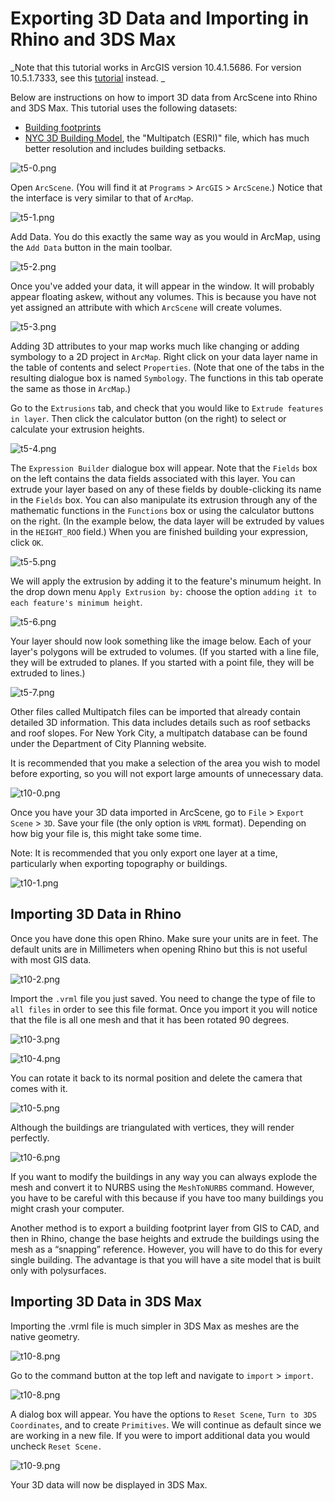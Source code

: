# Exporting 3D Data and Importing in Rhino and 3DS Max

_Note that this tutorial works in ArcGIS version 10.4.1.5686. For version 10.5.1.7333, see this [tutorial](https://github.com/CenterForSpatialResearch/gis_tutorials/blob/master/26_Exporting_3D_data_from_ArcGIS_to_Rhino.md) instead. _

Below are instructions on how to import 3D data from ArcScene into Rhino and 3DS Max. This tutorial uses the following datasets:
* [Building footprints](https://data.cityofnewyork.us/Housing-Development/Building-Footprints/nqwf-w8eh)
* [NYC 3D Building Model](http://www1.nyc.gov/site/doitt/initiatives/3d-building.page), the "Multipatch (ESRI)" file, which has much better resolution and includes building setbacks.

![t5-0.png](https://github.com/jai2125/gis_tutorials/blob/master/Images/Tutorial_05/t5-0.png)

Open `ArcScene`. (You will find it at `Programs` > `ArcGIS` > `ArcScene`.) Notice that the interface is very similar to that of `ArcMap`.

![t5-1.png](https://github.com/jai2125/gis_tutorials/blob/master/Images/Tutorial_05/t5-1.png)

Add Data. You do this exactly the same way as you would in ArcMap, using the `Add Data` button in the main toolbar.

![t5-2.png](https://github.com/jai2125/gis_tutorials/blob/master/Images/Tutorial_05/t5-2.png)

Once you've added your data, it will appear in the window. It will probably appear floating askew, without any volumes. This is because you have not yet assigned an attribute with which `ArcScene` will create volumes.

![t5-3.png](https://github.com/jai2125/gis_tutorials/blob/master/Images/Tutorial_05/t5-3.png)

Adding 3D attributes to your map works much like changing or adding symbology to a 2D project in `ArcMap`. Right click on your data layer name in the table of contents and select `Properties`. (Note that one of the tabs in the resulting dialogue box is named `Symbology`. The functions in this tab operate the same as those in `ArcMap`.)

Go to the `Extrusions` tab, and check that you would like to `Extrude features in layer`. Then click the calculator button (on the right) to select or calculate your extrusion heights.

![t5-4.png](https://github.com/jai2125/gis_tutorials/blob/master/Images/Tutorial_05/t5-4.png)

The `Expression Builder` dialogue box will appear. Note that the `Fields` box on the left contains the data fields associated with this layer. You can extrude your layer based on any of these fields by double-clicking its name in the `Fields` box. You can also manipulate its extrusion through any of the mathematic functions in the `Functions` box or using the calculator buttons on the right. (In the example below, the data layer will be extruded by values in the `HEIGHT_ROO` field.) When you are finished building your expression, click `OK`.

![t5-5.png](https://github.com/jai2125/gis_tutorials/blob/master/Images/Tutorial_05/t5-5.png)

We will apply the extrusion by adding it to the feature's minumum height. In the drop down menu `Apply Extrusion by:` choose the option `adding it to each feature's minimum height`.

![t5-6.png](https://github.com/jai2125/gis_tutorials/blob/master/Images/Tutorial_05/t5-6.png)

Your layer should now look something like the image below. Each of your layer's polygons will be extruded to volumes. (If you started with a line file, they will be extruded to planes. If you started with a point file, they will be extruded to lines.)

![t5-7.png](https://github.com/jai2125/gis_tutorials/blob/master/Images/Tutorial_05/t5-7.png)

Other files called Multipatch files can be imported that already contain detailed 3D information. This data includes details such as roof setbacks and roof slopes. For New York City, a multipatch database can be found under the Department of City Planning website.

It is recommended that you make a selection of the area you wish to model before exporting, so you will not export large amounts of unnecessary data.

![t10-0.png](https://github.com/jai2125/gis_tutorials/blob/master/Images/Tutorial_10/t10-0.png)

Once you have your 3D data imported in ArcScene, go to `File` > `Export Scene` > `3D`. Save your file (the only option is `VRML` format). Depending on how big your file is, this might take some time.

Note: It is recommended that you only export one layer at a time, particularly when exporting topography or buildings.

![t10-1.png](https://github.com/jai2125/gis_tutorials/blob/master/Images/Tutorial_10/t10-1.png)

## Importing 3D Data in Rhino

Once you have done this open Rhino. Make sure your units are in feet. The default units are in Millimeters when opening Rhino but this is not useful with most GIS data.

![t10-2.png](https://github.com/jai2125/gis_tutorials/blob/master/Images/Tutorial_10/t10-2.png)

Import the `.vrml` file you just saved. You need to change the type of file to `all files` in order to see this file format. Once you import it you will notice that the file is all one mesh and that it has been rotated 90 degrees.

![t10-3.png](https://github.com/jai2125/gis_tutorials/blob/master/Images/Tutorial_10/t10-3.png)

![t10-4.png](https://github.com/jai2125/gis_tutorials/blob/master/Images/Tutorial_10/t10-4.png)

You can rotate it back to its normal position and delete the camera that comes with it.

![t10-5.png](https://github.com/jai2125/gis_tutorials/blob/master/Images/Tutorial_10/t10-5.png)

Although the buildings are triangulated with vertices, they will render perfectly.

![t10-6.png](https://github.com/jai2125/gis_tutorials/blob/master/Images/Tutorial_10/t10-6.png)

If you want to modify the buildings in any way you can always explode the mesh and convert it to NURBS using the `MeshToNURBS` command. However, you have to be careful with this because if you have too many buildings you might crash your computer.

Another method is to export a building footprint layer from GIS to CAD, and then in Rhino, change the base heights and extrude the buildings using the mesh as a “snapping” reference. However, you will have to do this for every single building. The advantage is that you will have a site model that is built only with polysurfaces.

## Importing 3D Data in 3DS Max

Importing the .vrml file is much simpler in 3DS Max as meshes are the native geometry.

![t10-8.png](https://github.com/jai2125/gis_tutorials/blob/master/Images/Tutorial_10/t10-8.png)

Go to the command button at the top left and navigate to `import` > `import`.

![t10-8.png](https://github.com/jai2125/gis_tutorials/blob/master/Images/Tutorial_10/t10-9.png)

A dialog box will appear. You have the options to `Reset Scene`, `Turn to 3DS Coordinates`, and to create `Primitives`. We will continue as default since we are working in a new file. If you were to import additional data you would uncheck `Reset Scene.`

![t10-9.png](https://github.com/jai2125/gis_tutorials/blob/master/Images/Tutorial_10/t10-10.png)

Your 3D data will now be displayed in 3DS Max.
